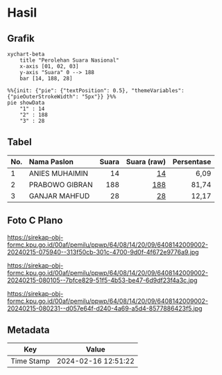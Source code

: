 # Hasil

## Grafik

```mermaid
xychart-beta
    title "Perolehan Suara Nasional"
    x-axis [01, 02, 03]
    y-axis "Suara" 0 --> 188
    bar [14, 188, 28]
```

```mermaid
%%{init: {"pie": {"textPosition": 0.5}, "themeVariables": {"pieOuterStrokeWidth": "5px"}} }%%
pie showData
    "1" : 14
    "2" : 188
    "3" : 28
```

## Tabel

| No. | Nama Paslon    | Suara | Suara (raw) | Persentase |
|:--- |:-------------- | -----:| -----------:| ----------:|
| 1   | ANIES MUHAIMIN | 14    | [14][p-1]   | 6,09       |
| 2   | PRABOWO GIBRAN | 188   | [188][p-2]  | 81,74      |
| 3   | GANJAR MAHFUD  | 28    | [28][p-3]   | 12,17      |


[p-1]: https://github.com/gigit-pemilu/pemilu-2024/blob/main/pilpres/hitung-suara/sub/64-kalimantan-timur/sub/08-kutai-timur/sub/14-rantau-pulung/sub/2009-masalap-raya/sub/002-tps/sub/paslon-1.txt
[p-2]: https://github.com/gigit-pemilu/pemilu-2024/blob/main/pilpres/hitung-suara/sub/64-kalimantan-timur/sub/08-kutai-timur/sub/14-rantau-pulung/sub/2009-masalap-raya/sub/002-tps/sub/paslon-2.txt
[p-3]: https://github.com/gigit-pemilu/pemilu-2024/blob/main/pilpres/hitung-suara/sub/64-kalimantan-timur/sub/08-kutai-timur/sub/14-rantau-pulung/sub/2009-masalap-raya/sub/002-tps/sub/paslon-3.txt

## Foto C Plano

https://sirekap-obj-formc.kpu.go.id/00af/pemilu/ppwp/64/08/14/20/09/6408142009002-20240215-075940--313f50cb-301c-4700-9d0f-4f672e9776a9.jpg

https://sirekap-obj-formc.kpu.go.id/00af/pemilu/ppwp/64/08/14/20/09/6408142009002-20240215-080105--7bfce829-51f5-4b53-be47-6d9df23f4a3c.jpg

https://sirekap-obj-formc.kpu.go.id/00af/pemilu/ppwp/64/08/14/20/09/6408142009002-20240215-080231--d057e64f-d240-4a69-a5d4-8577886423f5.jpg


## Metadata

| Key        | Value               |
| ---------- | ------------------- |
| Time Stamp | 2024-02-16 12:51:22 |



